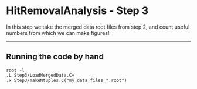 # HitRemovalAnalysis - Step 3

In this step we take the merged data root files from step 2, and count useful numbers from which we can make figures!

-----------------------------------------------------------------------------------

## Running the code by hand

```
root -l
.L Step3/LoadMergedData.C+
.x Step3/makeNtuples.C("my_data_files_*.root")
```
